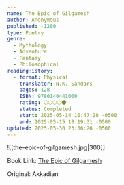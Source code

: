 ```yaml
---
name: The Epic of Gilgamesh
author: Anonymous
published: -1200
type: Poetry
genre:
  - Mythology
  - Adventure
  - Fantasy
  - Philosophical
readingHistory:
  - format: Physical
    translator: N.K. Sandars
    pages: 128
    ISBN: 9780140441000
    rating: 🌕🌕🌕🌕🌑
    status: Completed
    start: 2025-05-14 10:47:28 -0500
    end: 2025-05-15 18:19:31 -0500
updated: 2025-05-30 23:06:26 -0500
---
```


![[the-epic-of-gilgamesh.jpg|300]]

Book Link: [The Epic of Gilgamesh](https://www.goodreads.com/book/show/19351.The_Epic_of_Gilgamesh)

Original: Akkadian